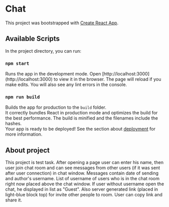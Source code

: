 # Chat

This project was bootstrapped with [Create React App](https://github.com/facebook/create-react-app).

## Available Scripts

In the project directory, you can run:

### `npm start`

Runs the app in the development mode.
Open [http://localhost:3000] (http://localhost:3000) to view it in the browser.
The page will reload if you make edits.
You will also see any lint errors in the console.

### `npm run build`

Builds the app for production to the `build` folder.\
It correctly bundles React in production mode and optimizes the build for the best performance.
The build is minified and the filenames include the hashes.\
Your app is ready to be deployed!
See the section about [deployment](https://facebook.github.io/create-react-app/docs/deployment) for more information.

## About project

This project is test task. 
After opening a page user can enter his name, then user join chat room and can see messages from other users (if it was sent after user connection) in chat window. Messages contain date of sending and author's username. List of username of users who is in the chat room right now placed above the chat window. If user without username open the chat, he displayed in list as "Guest".
Also server generated link (placed in light-blue block top) for invite other people to room. User can copy link and share it.
